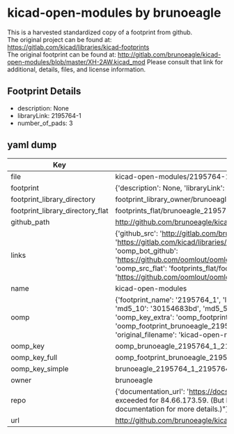 # kicad-open-modules by brunoeagle  
This is a harvested standardized copy of a footprint from github.  
The original project can be found at:  
https://gitlab.com/kicad/libraries/kicad-footprints  
The original footprint can be found at:
http://gitlab.com/brunoeagle/kicad-open-modules/blob/master/XH-2AW.kicad_mod
Please consult that link for additional, details, files, and license information.  
## Footprint Details
* description: None  
* libraryLink: 2195764-1  
* number_of_pads: 3  
## yaml dump  
| Key | Value |  
| --- | --- |  
| file | kicad-open-modules/2195764-1.kicad_mod |  
| footprint | {'description': None, 'libraryLink': '2195764-1', 'number_of_pads': 3} |  
| footprint_library_directory | footprint_library_owner/brunoeagle_kicad-open-modules |  
| footprint_library_directory_flat | footprints_flat/brunoeagle_2195764_1_2195764_1/working |  
| github_path | http://github.com/brunoeagle/kicad-open-modules/blob/master/2195764-1.kicad_mod |  
| links | {'github_src': 'http://gitlab.com/brunoeagle/kicad-open-modules/blob/master/XH-2AW.kicad_mod', 'github_src_repo': 'https://gitlab.com/kicad/libraries/kicad-footprints', 'oomp_bot': 'footprints/brunoeagle_2195764_1_2195764_1/working', 'oomp_bot_github': 'https://github.com/oomlout/oomlout_oomp_footprint_bot/tree/main/footprints/brunoeagle_2195764_1_2195764_1/working', 'oomp_src_flat': 'footprints_flat/footprints_flat/brunoeagle_2195764_1_2195764_1/working', 'oomp_src_flat_github': 'https://github.com/oomlout/oomlout_oomp_footprint_src/tree/main/footprints_flat/brunoeagle_2195764_1_2195764_1/working'} |  
| name | kicad-open-modules |  
| oomp | {'footprint_name': '2195764_1', 'library_name': '2195764_1_kicad_mod', 'md5': '30154683bd2ee750a8f47879151f9c74', 'md5_10': '30154683bd', 'md5_5': '30154', 'md5_6': '301546', 'oomp_key': 'oomp_brunoeagle_2195764_1_2195764_1', 'oomp_key_extra': 'oomp_footprint_brunoeagle_2195764_1_2195764_1', 'oomp_key_full': 'oomp_footprint_brunoeagle_2195764_1_2195764_1_301546', 'oomp_key_simple': 'brunoeagle_2195764_1_2195764_1', 'original_filename': 'kicad-open-modules/2195764-1.kicad_mod', 'owner_name': 'brunoeagle'} |  
| oomp_key | oomp_brunoeagle_2195764_1_2195764_1 |  
| oomp_key_full | oomp_footprint_brunoeagle_2195764_1_2195764_1 |  
| oomp_key_simple | brunoeagle_2195764_1_2195764_1 |  
| owner | brunoeagle |  
| repo | {'documentation_url': 'https://docs.github.com/rest/overview/resources-in-the-rest-api#rate-limiting', 'message': "API rate limit exceeded for 84.66.173.59. (But here's the good news: Authenticated requests get a higher rate limit. Check out the documentation for more details.)"} |  
| url | http://github.com/brunoeagle/kicad-open-modules |  

